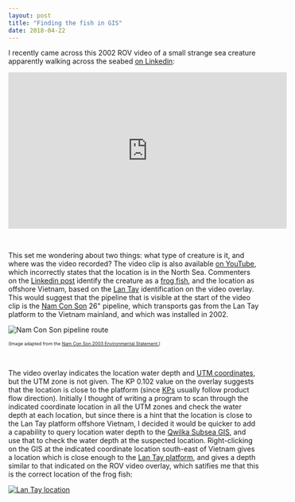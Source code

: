 ```yaml
---
layout: post
title: "Finding the fish in GIS"
date: 2018-04-22
---
```


I recently came across this 2002 ROV video of a small strange sea creature apparently walking across the seabed [on Linkedin](https://www.linkedin.com/feed/update/urn:li:activity:6390252332893900800):

<iframe width="560" height="315" src="https://www.youtube.com/embed/zKK5qJjI98c" frameborder="0" allow="autoplay; encrypted-media" allowfullscreen></iframe>

&nbsp;

This set me wondering about two things: what type of creature is it, and where was the video recorded? The video clip is also available [on YouTube](https://www.youtube.com/watch?v=zKK5qJjI98c), which incorrectly states that the location is in the North Sea. Commenters on the [Linkedin post](https://www.linkedin.com/feed/update/urn:li:activity:6390252332893900800) identify the creature as a [frog fish](https://en.wikipedia.org/wiki/Frogfish), and the location as offshore Vietnam, based on the [Lan Tay](https://www.rosneft.com/press/releases/item/181439/) identification on the video overlay. This would suggest that the pipeline that is visible at the start of the video clip is the [Nam Con Son](https://www.pvgas.com.vn/product-and-service/services/gas-transportation-and-distribution) 26" pipeline, which transports gas from the Lan Tay platform to the Vietnam mainland, and which was installed in 2002. 

![Nam Con Son pipeline route](https://qwilka.github.io/images/NCSP2.jpg)

<div style="font-size:xx-small">(Image adapted from the <a href="http://abarrelfull.wikidot.com/nam-con-son-gas-pipeline">Nam Con Son 2003 Environmental Statement.</a>)</div>

&nbsp;

The video overlay indicates the location water depth and [UTM coordinates](https://en.wikipedia.org/wiki/Universal_Transverse_Mercator_coordinate_system), but the UTM zone is not given. The KP 0.102 value on the overlay suggests that the location is close to the platform (since [KPs](https://geodyssey.neocities.org/papers/ahgpp.html) usually follow product flow direction). Initially I thought of writing a program to scan through the indicated coordinate location in all the UTM zones and check the water depth at each location, but since there is a hint that the location is close to the Lan Tay platform offshore Vietnam, I decided it would be quicker to add a capability to query location water depth to the [Qwilka Subsea GIS](https://qwilka.github.io/GIS/), and use that to check the water depth at the suspected location. Right-clicking on the GIS at the indicated coordinate location south-east of Vietnam gives a location which is close enough to the [Lan Tay platform](http://globalenergyobservatory.org/geoid/41214), and gives a depth similar to that indicated on the ROV video overlay, which satifies me that this is the correct location of the frog fish:

[![Lan Tay location](https://qwilka.github.io/images/QwilkaGIS_LanTay.jpg)](https://qwilka.github.io/GIS/)